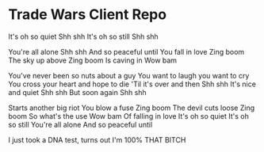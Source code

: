 # Trade Wars Client Repo

It's oh so quiet
Shh shh
It's oh so still
Shh shh

You're all alone
Shh shh
And so peaceful until
You fall in love
Zing boom
The sky up above
Zing boom
Is caving in
Wow bam

You've never been so nuts about a guy
You want to laugh you want to cry
You cross your heart and hope to die
'Til it's over and then
Shh shh
It's nice and quiet
Shh shh
But soon again
Shh shh

Starts another big riot
You blow a fuse
Zing boom
The devil cuts loose
Zing boom
So what's the use
Wow bam
Of falling in love
It's oh so quiet
It's oh so still
You're all alone
And so peaceful until


I just took a DNA test, turns out I'm 100% THAT BITCH


